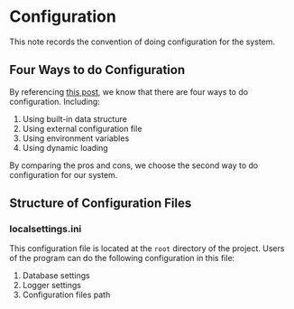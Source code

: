 # Configuration #
This note records the convention of doing configuration for the system.

## Four Ways to do Configuration ##
By referencing [this post](https://hackernoon.com/4-ways-to-manage-the-configuration-in-python-4623049e841b), we know that there are four ways to do configuration. Including:

1. Using built-in data structure
2. Using external configuration file
3. Using environment variables
4. Using dynamic loading

By comparing the pros and cons, we choose the second way to do configuration for our system.

## Structure of Configuration Files ##
### localsettings.ini ###
This configuration file is located at the ``root`` directory of the project. Users of the program can do the following configuration in this file:

1. Database settings
2. Logger settings
3. Configuration files path

